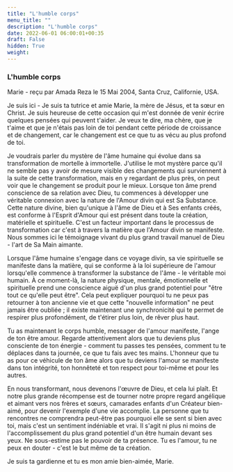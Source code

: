 ```yaml
---
title: "L'humble corps"
menu_title: ""
description: "L'humble corps"
date: 2022-06-01 06:00:01+00:35
draft: False
hidden: True
weight:
---
```

### L'humble corps

Marie - reçu par Amada Reza le 15 Mai 2004, Santa Cruz, Californie, USA.

Je suis ici - Je suis ta tutrice et amie Marie, la mère de Jésus, et ta sœur en Christ. Je suis heureuse de cette occasion qui m'est donnée de venir écrire quelques pensées qui peuvent t'aider. Je veux te dire, ma chère, que je t'aime et que je n'étais pas loin de toi pendant cette période de croissance et de changement, car le changement est ce que tu as vécu au plus profond de toi.

Je voudrais parler du mystère de l'âme humaine qui évolue dans sa transformation de mortelle à immortelle. J'utilise le mot mystère parce qu'il ne semble pas y avoir de mesure visible des changements qui surviennent à la suite de cette transformation, mais en y regardant de plus près, on peut voir que le changement se produit pour le mieux. Lorsque ton âme prend conscience de sa relation avec Dieu, tu commences à développer une véritable connexion avec la nature de l'Amour divin qui est Sa Substance. Cette nature divine, bien qu'unique à l'âme de Dieu et à Ses enfants créés, est conforme à l'Esprit d'Amour qui est présent dans toute la création, matérielle et spirituelle. C'est un facteur important dans le processus de transformation car c'est à travers la matière que l'Amour divin se manifeste. Nous sommes ici le témoignage vivant du plus grand travail manuel de Dieu - l'art de Sa Main aimante.

Lorsque l'âme humaine s'engage dans ce voyage divin, sa vie spirituelle se manifeste dans la matière, qui se conforme à la loi supérieure de l'amour lorsqu'elle commence à transformer la substance de l'âme - le véritable moi humain. À ce moment-là, la nature physique, mentale, émotionnelle et spirituelle prend une conscience aiguë d'un plus grand potentiel pour "être tout ce qu'elle peut être". Cela peut expliquer pourquoi tu ne peux pas retourner à ton ancienne vie et que cette "nouvelle information" ne peut jamais être oubliée ; il existe maintenant une synchronicité qui te permet de respirer plus profondément, de t'étirer plus loin, de rêver plus haut.

Tu as maintenant le corps humble, messager de l'amour manifeste, l'ange de ton être amour. Regarde attentivement alors que tu deviens plus consciente de ton énergie - comment tu passes tes pensées, comment tu te déplaces dans ta journée, ce que tu fais avec tes mains. L'honneur que tu as pour ce véhicule de ton âme alors que tu deviens l'amour se manifeste dans ton intégrité, ton honnêteté et ton respect pour toi-même et pour les autres.

En nous transformant, nous devenons l'œuvre de Dieu, et cela lui plaît. Et notre plus grande récompense est de tourner notre propre regard angélique et aimant vers nos frères et sœurs, camarades enfants d'un Créateur bien-aimé, pour devenir l'exemple d'une vie accomplie. La personne que tu rencontres ne comprendra peut-être pas pourquoi elle se sent si bien avec toi, mais c'est un sentiment indéniable et vrai. Il s'agit ni plus ni moins de l'accomplissement du plus grand potentiel d'un être humain devant ses yeux. Ne sous-estime pas le pouvoir de ta présence. Tu es l'amour, tu ne peux en douter - c'est le but même de ta création.

Je suis ta gardienne et tu es mon amie bien-aimée, Marie.
